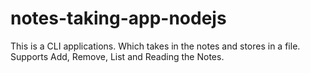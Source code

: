 # notes-taking-app-nodejs
This is a CLI applications. Which takes in the notes and stores in a file. Supports Add, Remove, List and Reading the Notes.
